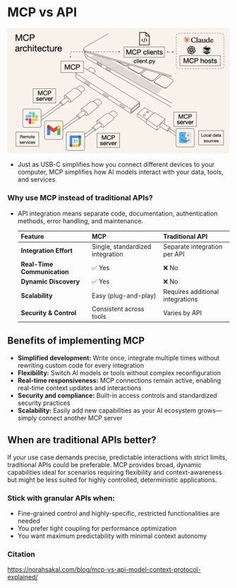 # MCP vs API

![image.png](./assets/image%202.png)

- Just as USB-C simplifies how you connect different devices to your computer, MCP simplifies how AI models interact with your data, tools, and services.

### Why use MCP instead of traditional APIs?

- API integration means separate code, documentation, authentication methods, error handling, and maintenance.
    
    
    | Feature | MCP | Traditional API |
    | --- | --- | --- |
    | **Integration Effort** | Single, standardized integration | Separate integration per API |
    | **Real-Time Communication** | ✅ Yes | ❌ No |
    | **Dynamic Discovery** | ✅ Yes | ❌ No |
    | **Scalability** | Easy (plug-and-play) | Requires additional integrations |
    | **Security & Control** | Consistent across tools | Varies by API |

## Benefits of implementing MCP

- **Simplified development:** Write once, integrate multiple times without rewriting custom code for every integration
- **Flexibility:** Switch AI models or tools without complex reconfiguration
- **Real-time responsiveness:** MCP connections remain active, enabling real-time context updates and interactions
- **Security and compliance:** Built-in access controls and standardized security practices
- **Scalability:** Easily add new capabilities as your AI ecosystem grows—simply connect another MCP server

## When are traditional APIs better?

If your use case demands precise, predictable interactions with strict limits, traditional APIs could be preferable. MCP provides broad, dynamic capabilities ideal for scenarios requiring flexibility and context-awareness but might be less suited for highly controlled, deterministic applications.

### Stick with granular APIs when:

- Fine-grained control and highly-specific, restricted functionalities are needed
- You prefer tight coupling for performance optimization
- You want maximum predictability with minimal context autonomy

### Citation

https://norahsakal.com/blog/mcp-vs-api-model-context-protocol-explained/
